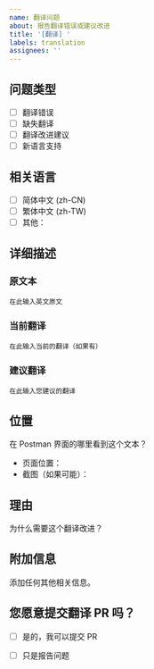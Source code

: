 ```yaml
---
name: 翻译问题
about: 报告翻译错误或建议改进
title: '[翻译] '
labels: translation
assignees: ''
---
```


## 问题类型

- [ ] 翻译错误
- [ ] 缺失翻译
- [ ] 翻译改进建议
- [ ] 新语言支持

## 相关语言

- [ ] 简体中文 (zh-CN)
- [ ] 繁体中文 (zh-TW)
- [ ] 其他：

## 详细描述

### 原文本

```
在此输入英文原文
```

### 当前翻译

```
在此输入当前的翻译（如果有）
```

### 建议翻译

```
在此输入您建议的翻译
```

## 位置

在 Postman 界面的哪里看到这个文本？

- 页面位置：
- 截图（如果可能）：

## 理由

为什么需要这个翻译改进？

## 附加信息

添加任何其他相关信息。

## 您愿意提交翻译 PR 吗？

- [ ] 是的，我可以提交 PR
- [ ] 只是报告问题

